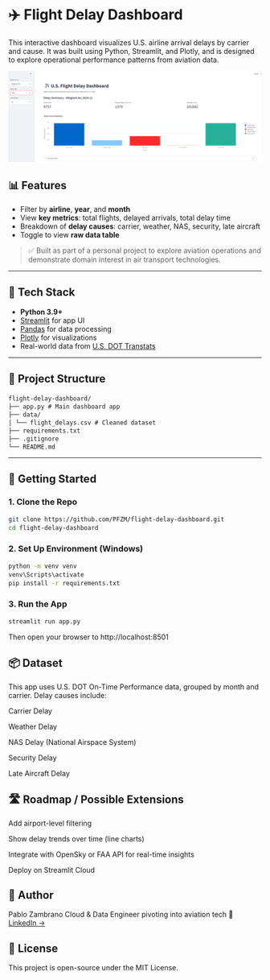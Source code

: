 # ✈️ Flight Delay Dashboard

This interactive dashboard visualizes U.S. airline arrival delays by carrier and cause. It was built using Python, Streamlit, and Plotly, and is designed to explore operational performance patterns from aviation data.

![dashboard preview](assets/screenshot.png)

## 📊 Features

- Filter by **airline**, **year**, and **month**
- View **key metrics**: total flights, delayed arrivals, total delay time
- Breakdown of **delay causes**: carrier, weather, NAS, security, late aircraft
- Toggle to view **raw data table**

> ✅ Built as part of a personal project to explore aviation operations and demonstrate domain interest in air transport technologies.

---

## 🧰 Tech Stack

- **Python 3.9+**
- [Streamlit](https://streamlit.io/) for app UI
- [Pandas](https://pandas.pydata.org/) for data processing
- [Plotly](https://plotly.com/python/) for visualizations
- Real-world data from [U.S. DOT Transtats](https://www.transtats.bts.gov/)

---

## 📁 Project Structure

```
flight-delay-dashboard/
├── app.py # Main dashboard app
├── data/
│ └── flight_delays.csv # Cleaned dataset
├── requirements.txt
├── .gitignore
└── README.md
```

---

## 🚀 Getting Started

### 1. Clone the Repo

```bash
git clone https://github.com/PFZM/flight-delay-dashboard.git
cd flight-delay-dashboard
```

### 2. Set Up Environment (Windows)

```bash
python -m venv venv
venv\Scripts\activate
pip install -r requirements.txt
```

### 3. Run the App

```bash
streamlit run app.py
```

Then open your browser to http://localhost:8501

## 📦 Dataset

This app uses U.S. DOT On-Time Performance data, grouped by month and carrier. Delay causes include:

Carrier Delay

Weather Delay

NAS Delay (National Airspace System)

Security Delay

Late Aircraft Delay

## 🛣️ Roadmap / Possible Extensions

Add airport-level filtering

Show delay trends over time (line charts)

Integrate with OpenSky or FAA API for real-time insights

Deploy on Streamlit Cloud

## 👤 Author

Pablo Zambrano
Cloud & Data Engineer pivoting into aviation tech 🚀
[LinkedIn →](https://www.linkedin.com/in/pablo-zambrano)

## 📄 License

This project is open-source under the MIT License.
